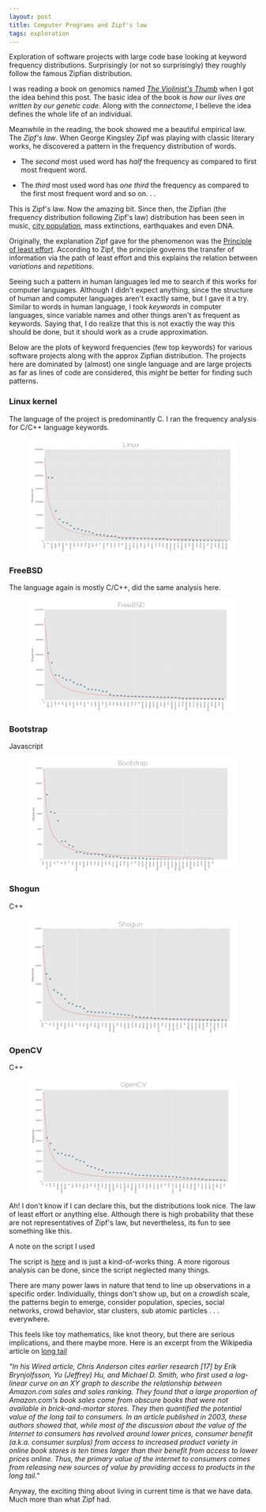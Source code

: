 ```yaml
---
layout: post
title: Computer Programs and Zipf's law
tags: exploration
---
```


<p class="post-intro" markdown="1">
Exploration of software projects with large code base looking at keyword
frequency distributions. Surprisingly (or not so surprisingly) they roughly
follow the famous Zipfian distribution.
</p>
<!--more-->

<span class="dropcap">I</span> was reading a book on genomics named
*[The Violinist's Thumb](https://www.goodreads.com/book/show/13521382-the-violinist-s-thumb)*
when I got the idea behind this post. The basic idea of the book is *how our
lives are written by our genetic code*. Along with the *connectome*, I believe
the idea defines the whole life of an individual.

Meanwhile in the reading, the book showed me a beautiful empirical law. The
*Zipf's law*. When George Kingsley Zipf was playing with classic literary
works, he discovered a pattern in the frequency distribution of words.

+ The *second* most used word has *half* the frequency as compared to first
  most frequent word.

+ The *third* most used word has *one third* the frequency as compared to
  the first most frequent word and so on. . .

This is Zipf's law. Now the amazing bit. Since then, the Zipfian (the frequency
distribution following Zipf's law) distribution has been seen in music,
[city population](http://io9.com/the-mysterious-law-that-governs-the-size-of-your-city-1479244159),
mass extinctions, earthquakes and even DNA.

Originally, the explanation Zipf gave for the phenomenon was the
[Principle of least effort](https://en.wikipedia.org/wiki/Principle_of_least_effort).
According to Zipf, the principle governs the transfer of information via the
path of least effort and this explains the relation between *variations* and
*repetitions*.

Seeing such a pattern in human languages led me to search if this works for
computer languages. Although I didn't expect anything, since the structure of
human and computer languages aren't exactly same, but I gave it a try. Similar
to words in human language, I took *keywords* in computer languages, since
variable names and other things aren't as frequent as keywords. Saying that, I
do realize that this is not exactly the way this should be done, but it should
work as a crude approximation.

Below are the plots of keyword frequencies (few top keywords) for various
software projects along with the approx Zipfian distribution. The projects here
are dominated by (almost) one single language and are large projects as far as
lines of code are considered, this *might* be better for finding such patterns.

### Linux kernel

The language of the project is predominantly C. I ran the frequency analysis for
C/C++ language keywords.

<figure>
<a href="/images/posts/zipf/linux.png" data-lightbox="linux"> <img
src="/images/posts/zipf/linux.png"> </a>
</figure>

### FreeBSD

The language again is mostly C/C++, did the same analysis here.

<figure>
<a href="/images/posts/zipf/bsd.png" data-lightbox="bsd"> <img
src="/images/posts/zipf/bsd.png"> </a>
</figure>

### Bootstrap

Javascript

<figure>
<a href="/images/posts/zipf/bootstrap.png" data-lightbox="bootstrap"> <img
src="/images/posts/zipf/bootstrap.png"> </a>
</figure>

### Shogun

C++

<figure>
<a href="/images/posts/zipf/shogun.png" data-lightbox="shogun"> <img
src="/images/posts/zipf/shogun.png"> </a>
</figure>

### OpenCV

C++

<figure>
<a href="/images/posts/zipf/cv.png" data-lightbox="cv"> <img
src="/images/posts/zipf/cv.png"> </a>
</figure>

Ah! I don't know if I can declare this, but the distributions look nice. The law
of least effort or anything else. Although there is high probability that these
are not representatives of Zipf's law, but nevertheless, its fun to see
something like this.

<aside markdown="1">
<div class="aside-title">A note on the script I used</div>

The script is [here](https://github.com/lepisma/zipf) and is just a
kind-of-works thing. A more rigorous analysis can be done, since the script
neglected many things.
</aside>

There are many power laws in nature that tend to line up observations in a
specific order. Individually, things don't show up, but on a *crowdish* scale,
the patterns begin to emerge, consider population, species, social networks,
crowd behavior, star clusters, sub atomic particles . . . everywhere.

This feels like toy mathematics, like knot theory, but there are serious
implications, and there maybe more. Here is an excerpt from the Wikipedia
article on [long tail](http://en.wikipedia.org/wiki/Long_tail)

*"In his Wired article, Chris Anderson cites earlier research [17] by Erik
Brynjolfsson, Yu (Jeffrey) Hu, and Michael D. Smith, who first used a log-linear
curve on an XY graph to describe the relationship between Amazon.com sales and
sales ranking. They found that a large proportion of Amazon.com's book sales
come from obscure books that were not available in brick-and-mortar stores. They
then quantified the potential value of the long tail to consumers. In an article
published in 2003, these authors showed that, while most of the discussion about
the value of the Internet to consumers has revolved around lower prices,
consumer benefit (a.k.a. consumer surplus) from access to increased product
variety in online book stores is ten times larger than their benefit from access
to lower prices online. Thus, the primary value of the internet to consumers
comes from releasing new sources of value by providing access to products in the
long tail."*

Anyway, the exciting thing about living in current time is that we have data.
Much more than what Zipf had.
